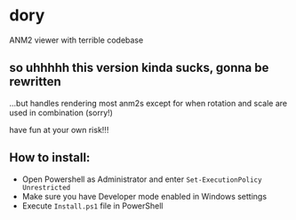 # dory
ANM2 viewer with terrible codebase

<h2>so uhhhhh this version kinda sucks, gonna be rewritten</h2>

...but handles rendering most anm2s except for when rotation and scale are used in combination (sorry!)

have fun at your own risk!!!

<h2>How to install:</h2>
<ul>
  <li>Open Powershell as Administrator and enter <code>Set-ExecutionPolicy Unrestricted</code></li>
<li>Make sure you have Developer mode enabled in Windows settings</li>
<li>Execute <code>Install.ps1</code> file in PowerShell</li>
</ul>
